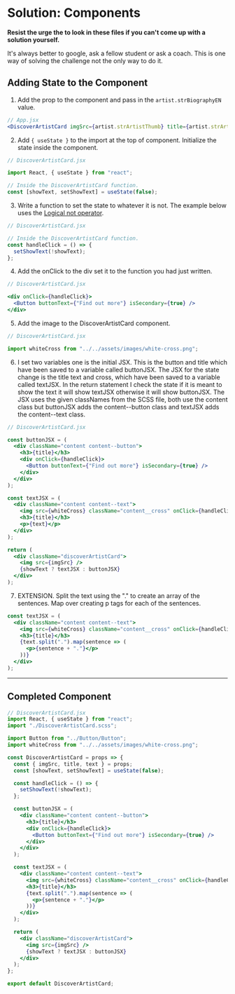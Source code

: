 # Solution: Components

**Resist the urge the to look in these files if you can't come up with a solution yourself.**

It's always better to google, ask a fellow student or ask a coach. This is one way of solving the challenge not the only way to do it.

## Adding State to the Component

1. Add the prop to the component and pass in the `artist.strBiographyEN` value.

```jsx
// App.jsx
<DiscoverArtistCard imgSrc={artist.strArtistThumb} title={artist.strArtist} text={artist.strBiographyEN} />
```

2. Add `{ useState }` to the import at the top of component. Initialize the state inside the component.

```jsx
// DiscoverArtistCard.jsx

import React, { useState } from "react";

// Inside the DiscoverArtistCard function.
const [showText, setShowText] = useState(false);
```

3. Write a function to set the state to whatever it is not. The example below uses the [Logical not operator](https://developer.mozilla.org/en-US/docs/Web/JavaScript/Reference/Operators/Logical_NOT).

```jsx
// DiscoverArtistCard.jsx

// Inside the DiscoverArtistCard function.
const handleClick = () => {
  setShowText(!showText);
};
```

4. Add the onClick to the div set it to the function you had just written.

```jsx
// DiscoverArtistCard.jsx

<div onClick={handleClick}>
  <Button buttonText={"Find out more"} isSecondary={true} />
</div>
```

5. Add the image to the DiscoverArtistCard component.

```jsx
// DiscoverArtistCard.jsx

import whiteCross from "../../assets/images/white-cross.png";
```

6. I set two variables one is the initial JSX. This is the button and title which have been saved to a variable called buttonJSX. The JSX for the state change is the title text and cross, which have been saved to a variable called textJSX. In the return statement I check the state if it is meant to show the text it will show textJSX otherwise it will show buttonJSX. The JSX uses the given classNames from the SCSS file, both use the content class but buttonJSX adds the content--button class and textJSX adds the content--text class.

```jsx
// DiscoverArtistCard.jsx

const buttonJSX = (
  <div className="content content--button">
    <h3>{title}</h3>
    <div onClick={handleClick}>
      <Button buttonText={"Find out more"} isSecondary={true} />
    </div>
  </div>
);

const textJSX = (
  <div className="content content--text">
    <img src={whiteCross} className="content__cross" onClick={handleClick} alt="Close text" />
    <h3>{title}</h3>
    <p>{text}</p>
  </div>
);

return (
  <div className="discoverArtistCard">
    <img src={imgSrc} />
    {showText ? textJSX : buttonJSX}
  </div>
);
```

7. EXTENSION. Split the text using the "." to create an array of the sentences. Map over creating p tags for each of the sentences.

```jsx
const textJSX = (
  <div className="content content--text">
    <img src={whiteCross} className="content__cross" onClick={handleClick} alt="Close text" />
    <h3>{title}</h3>
    {text.split(".").map(sentence => (
      <p>{sentence + "."}</p>
    ))}
  </div>
);
```

---

## Completed Component

```jsx
// DiscoverArtistCard.jsx
import React, { useState } from "react";
import "./DiscoverArtistCard.scss";

import Button from "../Button/Button";
import whiteCross from "../../assets/images/white-cross.png";

const DiscoverArtistCard = props => {
  const { imgSrc, title, text } = props;
  const [showText, setShowText] = useState(false);

  const handleClick = () => {
    setShowText(!showText);
  };

  const buttonJSX = (
    <div className="content content--button">
      <h3>{title}</h3>
      <div onClick={handleClick}>
        <Button buttonText={"Find out more"} isSecondary={true} />
      </div>
    </div>
  );

  const textJSX = (
    <div className="content content--text">
      <img src={whiteCross} className="content__cross" onClick={handleClick} alt="Close text" />
      <h3>{title}</h3>
      {text.split(".").map(sentence => (
        <p>{sentence + "."}</p>
      ))}
    </div>
  );

  return (
    <div className="discoverArtistCard">
      <img src={imgSrc} />
      {showText ? textJSX : buttonJSX}
    </div>
  );
};

export default DiscoverArtistCard;
```
